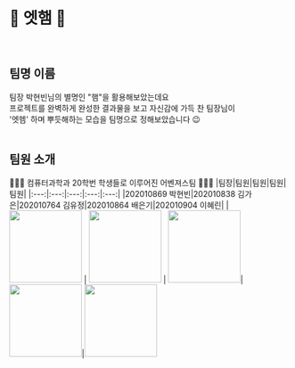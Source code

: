 # 💙 엣햄 💙
<br/>

## 팀명 이름
팀장 박현빈님의 별명인 "햄"을 활용해보았는데요 <br/>
프로젝트를 완벽하게 완성한 결과물을 보고 자신감에 가득 찬 팀장님이 <br/>
'엣헴' 하며 뿌듯해하는 모습을 팀명으로 정해보았습니다 😉 <br/><br/>

## 팀원 소개
👨🏻‍💻 컴퓨터과학과 20학번 학생들로 이루어진 어벤져스팀 👩🏻‍💻
|팀장|팀원|팀원|팀원|팀원|
|:---:|:---:|:---:|:---:|:---:|
|202010869 박현빈|202010838 김가은|202010764 김유정|202010864 배은기|202010904 이혜린|
|<img src="https://user-images.githubusercontent.com/77167694/159713576-4b63f23e-4b52-49ed-9159-b7e8ef6e93c2.png" width="130" height="130"/> | <img src="https://user-images.githubusercontent.com/77167694/159713167-a44bdd03-eb3b-4d47-8fb6-d8bbb45d9351.jpeg" width="130" height="130"/> | <img src="https://user-images.githubusercontent.com/77167694/159710275-a7cf55fa-e422-4e04-ae3a-d244cbb5de1a.jpeg" width="130" height="130"/>|<img src="https://user-images.githubusercontent.com/77167694/159713041-19536d88-3f23-4c54-8f6a-5f3d6be36f91.png" width="130" height="130"/>|<img src="https://user-images.githubusercontent.com/77167694/159711727-2b6da1b2-444f-449e-935c-7bf638b71c09.JPG" width="130" height="130"/>
 
